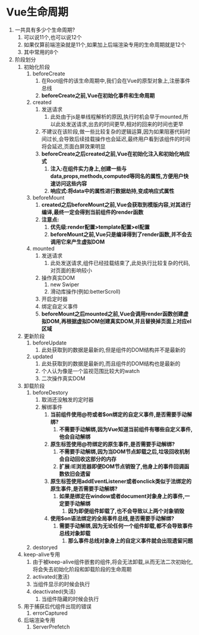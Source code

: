 # Vue生命周期

1. 一共具有多少个生命周期?
   1. 可以说11个,也可以说12个
   2. 如果仅算前端渲染就是11个,如果加上后端渲染专用的生命周期就是12个
   3. 其中常用的8个
2. 阶段划分
   1. 初始化阶段
      1. beforeCreate
         1. 在Root组件的该生命周期中,我们会在Vue的原型对象上,注册事件总线
         2. **beforeCreate之前,Vue在初始化事件和生命周期**
      2. created
         1. 发送请求
            1. 此处由于js是单线程解析的原因,执行时机会早于mounted,所以此处发送请求,出去的时间更早,相对的回来的时间也更早
         2. 不建议在该阶段,做一些比较复杂的逻辑运算,因为如果阻塞代码时间过长,会导致后续挂载操作也会延迟,最终用户看到该组件的时间将会延迟,页面白屏效果明显
         3. **beforeCreate之后created之前,Vue在初始化注入和初始化响应式**
            1. **注入:在组件实力身上,创建一些与data,props,methods,computed等同名的属性,方便用户快速访问这些内容**
            2. **响应式:将data中的属性进行数据劫持,变成响应式属性**
      3. beforeMount
         1. **created之后beforeMount之前,Vue会获取到模版内容,对其进行编译,最终一定会得到当前组件的render函数**
         2. **注意点:**
            1. **优先级:render配置>template配置>el配置**
            2. **beforeMount之前,Vue只是编译得到了render函数,并不会去调用它来产生虚拟DOM**
      4. mounted
         1. 发送请求
            1. 此处发送请求,组件已经挂载结束了,此处执行比较复杂的代码,对页面的影响较小
         2. 操作真实DOM
            1. new Swiper
            2. 滑动库操作(例如:betterScroll)
         3. 开启定时器
         4. 绑定自定义事件
         5. **beforeMount之后mounted之前,Vue会调用render函数创建虚拟DOM,再根据虚拟DOM创建真实DOM,并且替换掉页面上对应el区域**
   2. 更新阶段
      1. beforeUpdate
         1. 此处获取到的数据是最新的,但是组件的DOM结构并不是最新的
      2. updated
         1. 此处获取到的数据是最新的,而且组件的DOM结构也是最新的
         2. 个人认为像是一个监视范围比较大的watch
         3. 二次操作真实DOM
   3. 卸载阶段
      1. beforeDestory
         1. 取消还没触发的定时器
         2. 解绑事件
            1. **当前组件使用@符或者$on绑定的自定义事件,是否需要手动解绑?**
               1. **不需要手动解绑,因为Vue知道当前组件有哪些自定义事件,他会自动解绑**
            2. **原生标签使用@符绑定的原生事件,是否需要手动解绑?**
               1. **不需要手动解绑,因为当DOM节点卸载之后,垃圾回收机制会自动回收这部分的内存**
               2. **扩展:IE浏览器即便DOM节点销毁了,他身上的事件回调函数依旧会遗留**
            3. **原生标签使用addEventListener或者onclick类似于法绑定的原生事件,是否需要手动解绑?**
               1. **如果是绑定在window或者document对象身上的事件,一定要手动解绑**
                  1. **因为即便组件卸载了,也不会导致以上两个对象销毁**
            4. **使用$on语法绑定的全局事件总线,是否需要手动解绑?**
               1. **需要手动解绑,因为无论任何一个组件卸载,都不会导致事件总线对象卸载**
                  1. **那么事件总线对象身上的自定义事件就会出现遗留问题**
      2. destoryed
   4. keep-alive专用
      1. 由于被keep-alive组件嵌套的组件,将会无法卸载,从而无法二次初始化,将会失去初始化阶段和卸载阶段的生命周期
      2.  activated(激活)
         1. 当组件显示的时候会执行
      3. deactivated(失活)
         1. 当组件隐藏的时候会执行
   5. 用于捕获后代组件出现的错误
      1. errorCaptured
   6. 后端渲染专用
      1. ServerPrefetch

